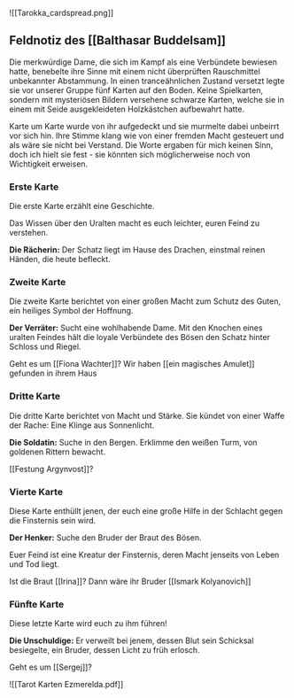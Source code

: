 ![[Tarokka_cardspread.png]]

## Feldnotiz des [[Balthasar Buddelsam]]

Die merkwürdige Dame, die sich im Kampf als eine Verbündete bewiesen hatte, benebelte ihre Sinne mit einem nicht überprüften Rauschmittel unbekannter Abstammung. In einen tranceähnlichen Zustand versetzt legte sie vor unserer Gruppe fünf Karten auf den Boden. Keine Spielkarten, sondern mit mysteriösen Bildern versehene schwarze Karten, welche sie in einem mit Seide ausgekleideten Holzkästchen aufbewahrt hatte.

Karte um Karte wurde von ihr aufgedeckt und sie murmelte dabei unbeirrt vor sich hin. Ihre Stimme klang wie von einer fremden Macht gesteuert und als wäre sie nicht bei Verstand. Die Worte ergaben für mich keinen Sinn, doch ich hielt sie fest - sie könnten sich möglicherweise noch von Wichtigkeit erweisen.

### Erste Karte

Die erste Karte erzählt eine Geschichte.

Das Wissen über den Uralten macht es euch leichter, euren Feind zu verstehen.

**Die Rächerin:** Der Schatz liegt im Hause des Drachen, einstmal reinen Händen, die heute befleckt.

### Zweite Karte

Die zweite Karte berichtet von einer großen Macht zum Schutz des Guten, ein heiliges Symbol der Hoffnung.

**Der Verräter:** Sucht eine wohlhabende Dame. Mit den Knochen eines uralten Feindes hält die loyale Verbündete des Bösen den Schatz hinter Schloss und Riegel.

Geht es um [[Fiona Wachter]]? Wir haben [[ein magisches Amulet]] gefunden in ihrem Haus

### Dritte Karte

Die dritte Karte berichtet von Macht und Stärke. Sie kündet von einer Waffe der Rache: Eine Klinge aus Sonnenlicht.

**Die Soldatin:** Suche in den Bergen. Erklimme den weißen Turm, von goldenen Rittern bewacht.

[[Festung Argynvost]]?

### Vierte Karte

Diese Karte enthüllt jenen, der euch eine große Hilfe in der Schlacht gegen die Finsternis sein wird.

**Der Henker:** Suche den Bruder der Braut des Bösen.

Euer Feind ist eine Kreatur der Finsternis, deren Macht jenseits von Leben und Tod liegt.

Ist die Braut [[Irina]]? Dann wäre ihr Bruder [[Ismark Kol­yanovich]]

### Fünfte Karte

Diese letzte Karte wird euch zu ihm führen!

**Die Unschuldige:** Er verweilt bei jenem, dessen Blut sein Schicksal besiegelte, ein Bruder, dessen Licht zu früh erlosch.

Geht es um [[Sergej]]?

![[Tarot Karten Ezmerelda.pdf]]